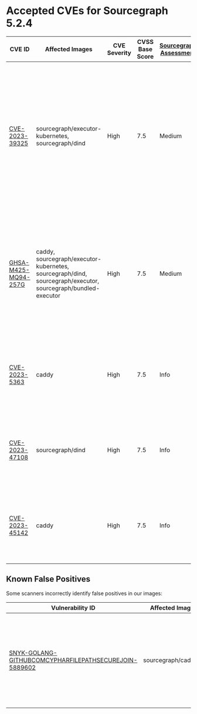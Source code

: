 # Accepted CVEs for Sourcegraph 5.2.4

| CVE ID                                                                   | Affected Images                                                                                              | CVE Severity | CVSS Base Score | [Sourcegraph Assessment](../../../engineering/dev/policies/vulnerability-management-policy.md#severity-levels) | CVSS Environmental Score | Details                                                                                                                                                                                                                                                      |
| ------------------------------------------------------------------------ | ------------------------------------------------------------------------------------------------------------ | ------------ | --------------- | -------------------------------------------------------------------------------------------------------------- | ------------------------ | ------------------------------------------------------------------------------------------------------------------------------------------------------------------------------------------------------------------------------------------------------------ |
| [CVE-2023-39325](https://nvd.nist.gov/vuln/detail/CVE-2023-39325)        | sourcegraph/executor-kubernetes, sourcegraph/dind                                                    | High         | 7.5             | Medium                                                                                                         | 4.7                      | The services that are vulnerable to this issue are typically not exposed on the internet. The likelihood of exploitation is low and this does not have a significant impact on the security of the instance. The issue is not present in Sourcegraph itself. |
| [GHSA-M425-MQ94-257G](https://github.com/grpc/grpc-go)                   | caddy, sourcegraph/executor-kubernetes, sourcegraph/dind, sourcegraph/executor, sourcegraph/bundled-executor | High         | 7.5             | Medium                                                                                                         | 5                        | We are not vulnerable to 'gRPC-Go HTTP/2 Rapid Reset vulnerability' because we do not expose these service directly to the internet and only reacheable through direct access to the infrastructure.                                                         |
| [CVE-2023-5363](http://www.openwall.com/lists/oss-security/2023/10/24/1) | caddy                                                                                             | High         | 7.5             | Info                                                                                                           | 0                        | This workload is not exposed and cannot be reached over the internet. This image is not part of standard deployments.                                                                                                                                        |
| [CVE-2023-47108](https://access.redhat.com/security/cve/CVE-2023-47108)  | sourcegraph/dind                                                                                             | High         | 7.5             | Info                                                                                                           | 0                        | This workload is not exposed and cannot be reached over the internet. This image is not part of standard deployments.                                                                                                                                        |
| [CVE-2023-45142](https://access.redhat.com/security/cve/CVE-2023-45142)  | caddy                                                                                           | High         | 7.5             | Info                                                                                                           | 0                        | This workload is not exposed and cannot be reached over the internet. This image is not part of standard deployments.                                                                                                                                        |

## Known False Positives

Some scanners incorrectly identify false positives in our images:

| Vulnerability ID                                                                                                                             | Affected Images      | Note                                                                                                                          |
| -------------------------------------------------------------------------------------------------------------------------------------------- | -------------------- | ----------------------------------------------------------------------------------------------------------------------------- |
| [SNYK-GOLANG-GITHUBCOMCYPHARFILEPATHSECUREJOIN-5889602](https://security.snyk.io/vuln/SNYK-GOLANG-GITHUBCOMCYPHARFILEPATHSECUREJOIN-5889602) | sourcegraph/cadvisor | This potential security issue only affects `filepath-securejoin` when used on Windows - all Sourcegraph deployments use Linux |
